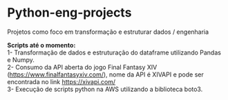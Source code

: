# Python-eng-projects
Projetos como foco em transformação e estruturar dados / engenharia

<b>Scripts até o momento:</b>
</br>1- Transformação de dados e estruturação do dataframe utilizando Pandas e Numpy.
</br>2- Consumo da API aberta do jogo Final Fantasy XIV (https://www.finalfantasyxiv.com/), nome da API é XIVAPI e pode ser encontrada no link https://xivapi.com/
</br>3- Execução de scripts python na AWS utilizando a biblioteca boto3.
